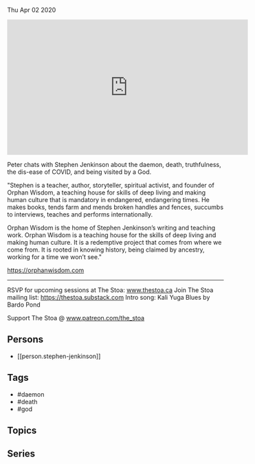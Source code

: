 



Thu Apr 02 2020

<iframe width="560" height="315" src="https://www.youtube.com/embed/_m3f79PvBXU" title="Daemon, Death, and Being Visited by a God w/ Stephen Jenkinson" frameborder="0" allow="accelerometer; autoplay; clipboard-write; encrypted-media; gyroscope; picture-in-picture" allowfullscreen ></iframe>

Peter chats with Stephen Jenkinson about the daemon, death, truthfulness, the dis-ease of COVID, and being visited by a God. 

"Stephen is a teacher, author, storyteller, spiritual activist, and founder of Orphan Wisdom, a teaching house for skills of deep living and making human culture that is mandatory in endangered, endangering times. He makes books, tends farm and mends broken handles and fences, succumbs to interviews, teaches and performs internationally.

Orphan Wisdom is the home of Stephen Jenkinson’s writing and teaching work. Orphan Wisdom is a teaching house for the skills of deep living and making human culture. It is a redemptive project that comes from where we come from. It is rooted in knowing history, being claimed by ancestry, working for a time we won’t see.​" 

https://orphanwisdom.com

***

RSVP for upcoming sessions at The Stoa: www.thestoa.ca
Join The Stoa mailing list: https://thestoa.substack.com
Intro song: Kali Yuga Blues by Bardo Pond

Support The Stoa @ www.patreon.com/the_stoa

## Persons

- [[person.stephen-jenkinson]]

## Tags

- #daemon
- #death
- #god

## Topics



## Series



